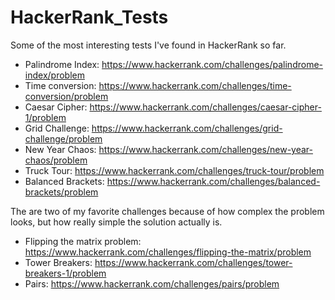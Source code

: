 # HackerRank_Tests
Some of the most interesting tests I've found in HackerRank so far.

* Palindrome Index: https://www.hackerrank.com/challenges/palindrome-index/problem
* Time conversion: https://www.hackerrank.com/challenges/time-conversion/problem
* Caesar Cipher: https://www.hackerrank.com/challenges/caesar-cipher-1/problem
* Grid Challenge: https://www.hackerrank.com/challenges/grid-challenge/problem
* New Year Chaos: https://www.hackerrank.com/challenges/new-year-chaos/problem
* Truck Tour: https://www.hackerrank.com/challenges/truck-tour/problem
* Balanced Brackets: https://www.hackerrank.com/challenges/balanced-brackets/problem

The are two of my favorite challenges because of how complex the problem looks, but how really simple the solution actually is. 

* Flipping the matrix problem: https://www.hackerrank.com/challenges/flipping-the-matrix/problem
* Tower Breakers: https://www.hackerrank.com/challenges/tower-breakers-1/problem
* Pairs: https://www.hackerrank.com/challenges/pairs/problem